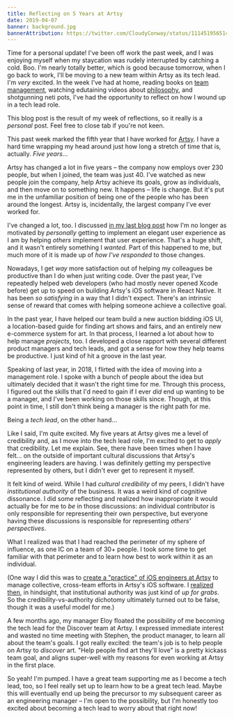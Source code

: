 ```yaml
---
title: Reflecting on 5 Years at Artsy
date: 2019-04-07
banner: background.jpg
bannerAttribution: https://twitter.com/CloudyConway/status/1114519565143298049
---
```


Time for a personal update! I've been off work the past week, and I was enjoying myself when my staycation was rudely interrupted by catching a cold. Boo. I'm nearly totally better, which is good because tomorrow, when I go back to work, I'll be moving to a new team within Artsy as its tech lead. I'm _very_ excited. In the week I've had at home, reading books on [team management](https://amzn.to/2WSp7qb), watching edutaining videos about [philosophy](https://www.youtube.com/channel/UC2PA-AKmVpU6NKCGtZq_rKQ), and shotgunning neti pots, I've had the opportunity to reflect on how I wound up in a tech lead role.

This blog post is the result of my week of reflections, so it really is a _personal_ post. Feel free to close tab if you're not keen.

This past week marked the fifth year that I have worked for [Artsy](https://www.artsy.net). I have a hard time wrapping my head around just how long a stretch of time that is, actually. _Five years_...

Artsy has changed a lot in five years – the company now employs over 230 people, but when I joined, the team was just 40. I've watched as new people join the company, help Artsy achieve its goals, grow as individuals, and then move on to something new. It happens – life is change. But it's put me in the unfamiliar position of being one of the people who has been around the longest. Artsy is, incidentally, the largest company I've ever worked for.

I've changed a lot, too. I discussed [in my last blog post](/blog/learning-from-other-programming-communities/) how I'm no longer as motivated by _personally_ getting to implement an elegant user experience as I am by helping _others_ implement that user experience. That's a huge shift, and it wasn't entirely something I _wanted_. Part of this happened to me, but much more of it is made up of _how I've responded_ to those changes.

Nowadays, I get _way_ more satisfaction out of helping my colleagues be productive than I do when just writing code. Over the past year, I've repeatedly helped web developers (who had mostly never opened Xcode before) get up to speed on building Artsy's iOS software in React Native. It has been _so satisfying_ in a way that I didn't expect. There's an intrinsic sense of reward that comes with helping someone achieve a collective goal.

In the past year, I have helped our team build a new auction bidding iOS UI, a location-based guide for finding art shows and fairs, and an entirely new e-commerce system for art. In that process, I learned a lot about how to help manage _projects_, too. I developed a close rapport with several different product managers and tech leads, and got a sense for how they help teams be productive. I just kind of hit a groove in the last year.

Speaking of last year, in 2018, I flirted with the idea of moving into a management role. I spoke with a bunch of people about the idea but ultimately decided that it wasn't the right time for me. Through this process, I figured out the skills that I'd need to gain if I ever _did_ end up wanting to be a manager, and I've been working on those skills since. Though, at this point in time, I still don't think being a manager is the right path for me.

Being a _tech lead_, on the other hand...

Like I said, I'm quite excited. My five years at Artsy gives me a level of credibility and, as I move into the tech lead role, I'm excited to get to _apply_ that credibility. Let me explain. See, there have been times when I have felt... on the outside of important cultural discussions that Artsy's engineering leaders are having. I was definitely getting my perspective represented by others, but I didn't ever get to represent it myself.

It felt kind of weird. While I had _cultural credibility_ of my peers, I didn't have _institutional authority_ of the business. It was a weird kind of cognitive dissonance. I did some reflecting and realized how inappropriate it would actually be for me to _be_ in those discussions: an individual contributor is only responsible for representing their own perspective, but everyone having these discussions is responsible for representing _others' perspectives_.

What I realized was that I had reached the perimeter of my sphere of influence, as one IC on a team of 30+ people. I took some time to get familiar with that perimeter and to learn how best to work within it as an individual.

(One way I did this was to [create a "practice" of iOS engineers at Artsy](https://github.com/artsy/README/blob/master/practices/front-end-ios.md) to manage collective, cross-team efforts in Artsy's iOS software. I [realized then](https://github.com/ashfurrow/TIL/issues/12), in hindsight, that institutional authority was just kind of _up for grabs_. So the credibility-vs-authority dichotomy ultimately turned out to be false, though it was a useful model for me.)

A few months ago, my manager Eloy floated the possibility of me becoming the tech lead for the Discover team at Artsy. I expressed immediate interest and wasted no time meeting with Stephen, the product manager, to learn all about the team's goals. I got really excited: the team's job is to help people on Artsy to _discover_ art. "Help people find art they'll love" is a pretty kickass team goal, and aligns super-well with my reasons for even working at Artsy in the first place.

So yeah! I'm pumped. I have a great team supporting me as I become a tech lead, too, so I feel really set up to learn how to be a great tech lead. Maybe this will eventually end up being the precursor to my subsequent career as an engineering manager – I'm open to the possibility, but I'm honestly too excited about becoming a tech lead to worry about that right now!
